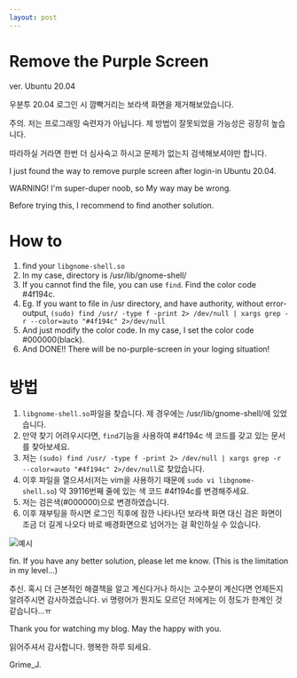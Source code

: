 ```yaml
---
layout: post
---
```


# Remove the Purple Screen
  ver. Ubuntu 20.04


우분투 20.04 로그인 시 깜빡거리는 보라색 화면을 제거해보았습니다.

  주의. 저는 프로그래밍 숙련자가 아닙니다. 제 방법이 잘못되었을 가능성은 굉장히 높습니다.

  따라하실 거라면 한번 더 심사숙고 하시고 문제가 없는지 검색해보셔야만 합니다.


I just found the way to remove purple screen after login-in Ubuntu 20.04.

  WARNING! I'm super-duper noob, so My way may be wrong.

  Before trying this, I recommend to find another solution.

# How to
1. find your `libgnome-shell.so`
2. In my case, directory is /usr/lib/gnome-shell/
3. If you cannot find the file, you can use `find`. Find the color code #4f194c.
4. Eg. If you want to file in /usr directory, and have authority, without error-output,
`(sudo) find /usr/ -type f -print 2> /dev/null | xargs grep -r --color=auto "#4f194c" 2>/dev/null`
5. And just modify the color code. In my case, I set the color code #000000(black).
6. And DONE!! There will be no-purple-screen in your loging situation!

# 방법
1. `libgnome-shell.so`파일을 찾습니다. 제 경우에는 /usr/lib/gnome-shell/에 있었습니다.
2. 만약 찾기 어려우시다면, `find`기능을 사용하여 #4f194c 색 코드를 갖고 있는 문서를 찾아보세요.
3. 저는 `(sudo) find /usr/ -type f -print 2> /dev/null | xargs grep -r --color=auto "#4f194c" 2>/dev/null`로 찾았습니다.
4. 이후 파일을 열으셔서(저는 vim을 사용하기 때문에 `sudo vi libgnome-shell.so`) 약 39116번째 줄에 있는 색 코드 #4f194c를 변경해주세요.
5. 저는 검은색(#000000)으로 변경하였습니다.
6. 이후 재부팅을 하시면 로그인 직후에 잠깐 나타나던 보라색 화면 대신 검은 화면이 조금 더 길게 나오다 바로 배경화면으로 넘어가는 걸 확인하실 수 있습니다.


![예시](https://i.imgur.com/gZepGIu.png)


fin. If you have any better solution, please let me know.
(This is the limitation in my level...)

추신. 혹시 더 근본적인 해결책을 알고 계신다거나 하시는 고수분이 계신다면 언제든지 알려주시면 감사하겠습니다.
vi 명령어가 뭔지도 모르던 저에게는 이 정도가 한계인 것 같습니다...ㅠ


Thank you for watching my blog.
May the happy with you.

읽어주셔서 감사합니다.
행복한 하루 되세요.

Grime_J.
